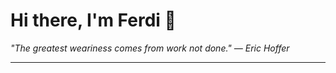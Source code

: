 <h1>Hi there, I'm Ferdi 👋</h1>

<p><em>
  "The greatest weariness comes from work not done." — Eric Hoffer
</em></p>

---

